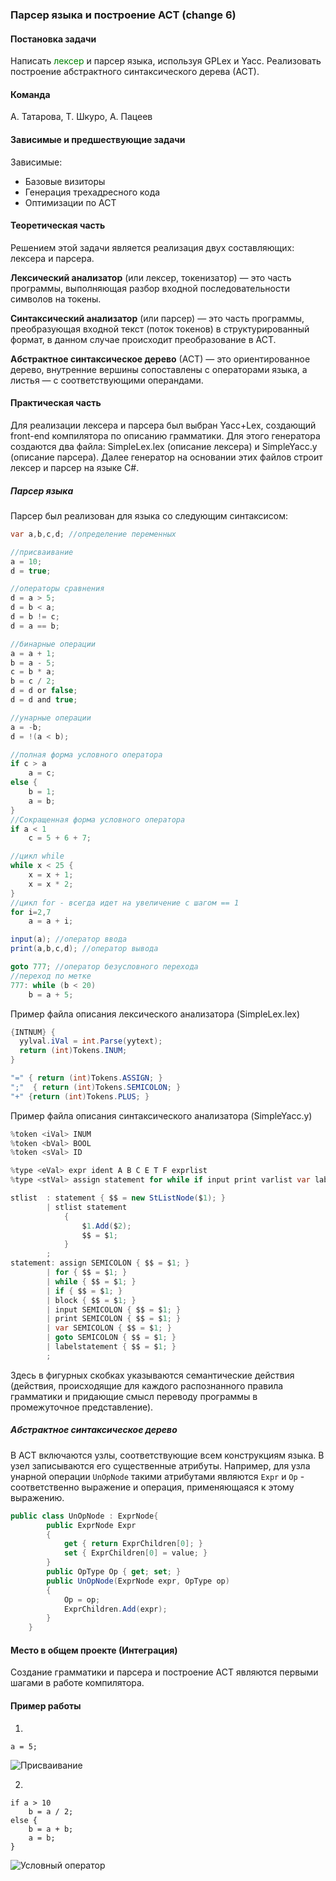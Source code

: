 ### Парсер языка и построение АСТ (change 6)


#### Постановка задачи
Написать <span style="color: green;">лексер</span> и парсер языка, используя GPLex и Yacc.
Реализовать построение абстрактного синтаксического дерева (АСТ).

#### Команда
А. Татарова, Т. Шкуро, А. Пацеев

#### Зависимые и предшествующие задачи
Зависимые:
- Базовые визиторы
- Генерация трехадресного кода
- Оптимизации по АСТ

#### Теоретическая часть
Решением этой задачи является реализация двух составляющих: лексера и парсера.

__Лексический анализатор__ (или лексер, токенизатор) — это часть программы, выполняющая разбор входной последовательности символов на токены. 

__Синтаксический анализатор__ (или парсер) — это часть программы, преобразующая входной текст (поток токенов) в структурированный формат, в данном случае происходит преобразование в АСТ.

__Абстрактное синтаксическое дерево__ (АСТ) — это ориентированное дерево, внутренние вершины сопоставлены с операторами языка, а листья — с соответствующими операндами. 

#### Практическая часть
Для реализации лексера и парсера был выбран Yacc+Lex, создающий front-end компилятора по описанию грамматики. Для этого генератора создаются два файла: SimpleLex.lex (описание лексера) и SimpleYacc.y (описание парсера). Далее генератор на основании этих файлов строит лексер и парсер на языке C#. 

##### Парсер языка
Парсер был реализован для языка со следующим синтаксисом:
```csharp
var a,b,c,d; //определение переменных
```
```csharp
//присваивание
a = 10; 
d = true;
```
```csharp
//операторы сравнения
d = a > 5;
d = b < a;
d = b != c;
d = a == b;
```
```csharp
//бинарные операции
a = a + 1;
b = a - 5;
c = b * a;
b = c / 2;
d = d or false;
d = d and true;
```
```csharp
//унарные операции
a = -b;
d = !(a < b);
```
```csharp
//полная форма условного оператора
if c > a
	a = c;
else {
    b = 1;
	a = b;
}
//Сокращенная форма условного оператора
if a < 1 
	c = 5 + 6 + 7; 
```

```csharp
//цикл while
while x < 25 { 
	x = x + 1; 
	x = x * 2; 
}
//цикл for - всегда идет на увеличение с шагом == 1
for i=2,7 
	a = a + i;
```

```csharp
input(a); //оператор ввода
print(a,b,c,d); //оператор вывода
```

```csharp
goto 777; //оператор безусловного перехода
//переход по метке
777: while (b < 20) 
    b = a + 5; 
```

Пример файла описания лексического анализатора (SimpleLex.lex)
```csharp
{INTNUM} { 
  yylval.iVal = int.Parse(yytext); 
  return (int)Tokens.INUM; 
}

"=" { return (int)Tokens.ASSIGN; }
";"  { return (int)Tokens.SEMICOLON; }
"+" {return (int)Tokens.PLUS; }
```

Пример файла описания синтаксического анализатора (SimpleYacc.y)
```csharp
%token <iVal> INUM
%token <bVal> BOOL
%token <sVal> ID

%type <eVal> expr ident A B C E T F exprlist
%type <stVal> assign statement for while if input print varlist var labelstatement goto block

stlist	: statement { $$ = new StListNode($1); }
		| stlist statement 
			{ 
				$1.Add($2); 
				$$ = $1; 
			}
		;
statement: assign SEMICOLON { $$ = $1; }
		| for { $$ = $1; }
		| while { $$ = $1; }
		| if { $$ = $1; }
		| block { $$ = $1; }
		| input SEMICOLON { $$ = $1; }
		| print SEMICOLON { $$ = $1; }
		| var SEMICOLON { $$ = $1; }
		| goto SEMICOLON { $$ = $1; }
		| labelstatement { $$ = $1; }
		;
```
Здесь в фигурных скобках указываются семантические действия (действия, происходящие для каждого распознанного правила грамматики и придающие смысл переводу программы в промежуточное представление).

##### Абстрактное синтаксическое дерево
В АСТ включаются узлы, соответствующие всем конструкциям языка. В узел записываются его существенные атрибуты. Например, для узла унарной операции `UnOpNode` такими атрибутами являются `Expr` и `Op` - соответственно выражение и операция, применяющаяся к этому выражению.  

```csharp
public class UnOpNode : ExprNode{
        public ExprNode Expr
        {
            get { return ExprChildren[0]; }
            set { ExprChildren[0] = value; }
        }
        public OpType Op { get; set; }
        public UnOpNode(ExprNode expr, OpType op)
        {
            Op = op;
            ExprChildren.Add(expr);
        }
    }
```

#### Место в общем проекте (Интеграция)
Создание грамматики и парсера и построение АСТ являются первыми шагами в работе компилятора. 

#### Пример работы
1. 
```charp
a = 5;
```
![Присваивание](https://github.com/Taally/FIIT_6_compiler/blob/master/Documentation/0_Parser%26AST/pic1.png)

2.
```charp
if a > 10
    b = a / 2;
else {
    b = a + b;
    a = b;
}
```
![Условный оператор](https://github.com/Taally/FIIT_6_compiler/blob/master/Documentation/0_Parser%26AST/pic2.png)
